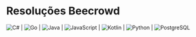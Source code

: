 # Resoluções Beecrowd 

![C#](https://img.shields.io/badge/C%23-239120?style=for-the-badge&logo=c-sharp&logoColor=white) | ![Go](	https://img.shields.io/badge/Go-00ADD8?style=for-the-badge&logo=go&logoColor=white) | <img src="https://img.shields.io/badge/java-%23007396.svg?&style=for-the-badge&logo=java&logoColor=white" alt="Java" /> | <img src="https://img.shields.io/badge/JavaScript-F7DF1E.svg?style=for-the-badge&logo=JavaScript&logoColor=black" alt="JavaScript"> | ![Kotlin](https://img.shields.io/badge/kotlin-%237F52FF.svg?style=for-the-badge&logo=kotlin&logoColor=white) | ![Python](https://img.shields.io/badge/Python-3776AB?style=for-the-badge&logo=python&logoColor=white) | <img src="https://img.shields.io/badge/postgresql-%23336791.svg?&style=for-the-badge&logo=postgresql&logoColor=white" alt="PostgreSQL"/>

<!-- Markdown Badges: https://github.com/danmadeira/simple-icon-badges -->
